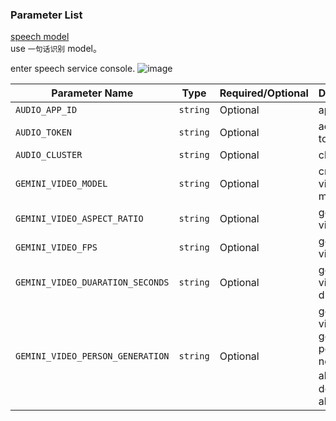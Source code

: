### Parameter List

[speech model](https://www.volcengine.com/docs/6561/80816)    
use `一句话识别` model。

enter speech service console.
![image](https://github.com/user-attachments/assets/6261ee3c-2632-427d-a95e-85e55d85d971)

| Parameter Name                   | Type     | Required/Optional | Description                                                                 |
|----------------------------------|----------|-------------------|-----------------------------------------------------------------------------|
| `AUDIO_APP_ID`                   | `string` | Optional          | appid                                                                       |
| `AUDIO_TOKEN`                    | `string` | Optional          | access token                                                                |
| `AUDIO_CLUSTER`                  | `string` | Optional          | cluster id                                                                  |
| `GEMINI_VIDEO_MODEL`             | `string` | Optional          | create video model                                                          |
| `GEMINI_VIDEO_ASPECT_RATIO`      | `string` | Optional          | gemini video ratio                                                          |
| `GEMINI_VIDEO_FPS`               | `string` | Optional          | gemini video fps                                                            |
| `GEMINI_VIDEO_DUARATION_SECONDS` | `string` | Optional          | gemini video duration                                                       |
| `GEMINI_VIDEO_PERSON_GENERATION` | `string` | Optional          | gemini video can generate person or not: allow_all， dont_allow, allow_adult |

  

